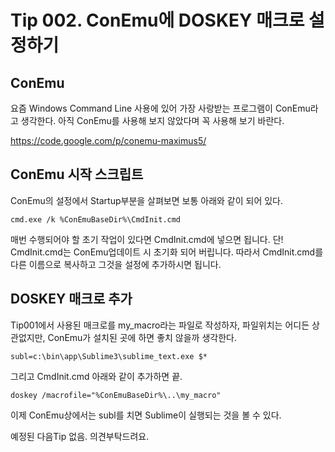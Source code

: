 # Tip 002. ConEmu에 DOSKEY 매크로 설정하기

## ConEmu

요즘 Windows Command Line 사용에 있어 가장 사랑받는 프로그램이 ConEmu라고 생각한다. 아직 ConEmu를 사용해 보지 않았다며 꼭 사용해 보기 바란다.

https://code.google.com/p/conemu-maximus5/

## ConEmu 시작 스크립트

ConEmu의 설정에서 Startup부분을 살펴보면 보통 아래와 같이 되어 있다.

```batch
cmd.exe /k %ConEmuBaseDir%\CmdInit.cmd
```

매번 수행되어야 할 초기 작업이 있다면 CmdInit.cmd에 넣으면 됩니다. 단! CmdInit.cmd는 ConEmu업데이트 시 초기화 되어 버립니다. 따라서 CmdInit.cmd를 다른 이름으로 복사하고 그것을 설정에 추가하시면 됩니다.
 

## DOSKEY 매크로 추가

Tip001에서 사용된 매크로를 my_macro라는 파일로 작성하자, 파일위치는 어디든 상관없지만, ConEmu가 설치된 곳에 하면 좋치 않을까 생각한다.

```batch
subl=c:\bin\app\Sublime3\sublime_text.exe $*
```

그리고 CmdInit.cmd 아래와 같이 추가하면 끝.

```batch
doskey /macrofile="%ConEmuBaseDir%\..\my_macro"
```

이제 ConEmu상에서는 subl를 치면 Sublime이 실행되는 것을 볼 수 있다.

예정된 다음Tip 없음. 의견부탁드려요.